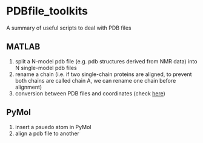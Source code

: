 # PDBfile_toolkits
A summary of useful scripts to deal with PDB files

## MATLAB
1. split a N-model pdb file (e.g. pdb structures derived from NMR data) into N single-model pdb files 
2. rename a chain (i.e. if two single-chain proteins are aligned, to prevent both chains are called chain A, we can
rename one chain before alignment)
3. conversion between PDB files and coordinates
(check [here](https://www.mathworks.com/matlabcentral/fileexchange/42957-read-and-write-pdb-files-using-matlab))

## PyMol
1. insert a psuedo atom in PyMol 
2. align a pdb file to another
